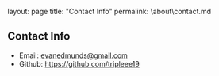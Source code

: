 layout: page
title: "Contact Info"
permalink: \about\contact.md

## Contact Info
* Email: evanedmunds@gmail.com
* Github: https://github.com/tripleee19
